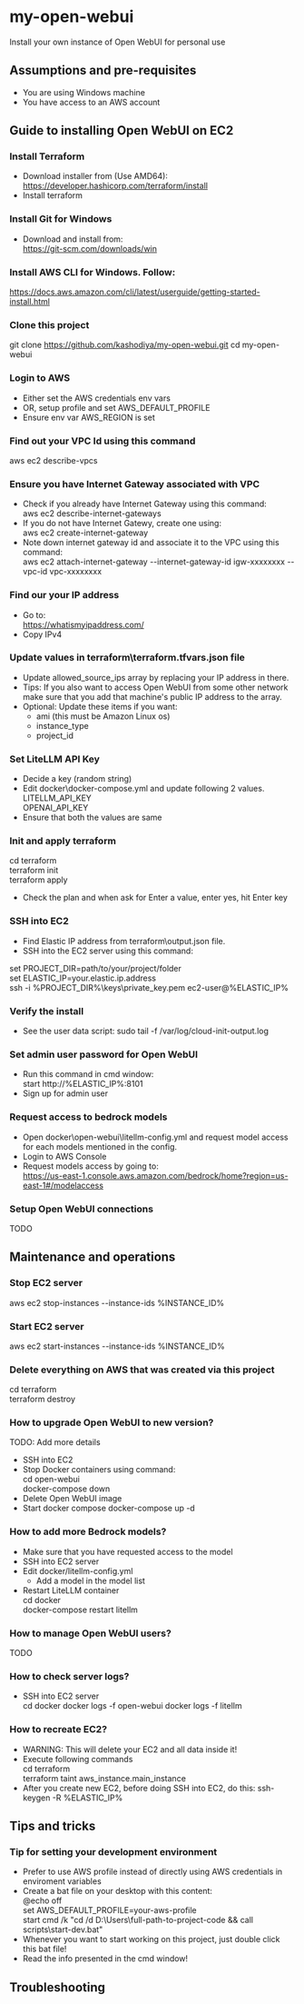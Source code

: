 # my-open-webui
Install your own instance of Open WebUI for personal use

## Assumptions and pre-requisites
- You are using Windows machine
- You have access to an AWS account

## Guide to installing Open WebUI on EC2
### Install Terraform
- Download installer from (Use AMD64):  
https://developer.hashicorp.com/terraform/install
- Install terraform

### Install Git for Windows
- Download and install from:  
https://git-scm.com/downloads/win

### Install AWS CLI for Windows. Follow:
https://docs.aws.amazon.com/cli/latest/userguide/getting-started-install.html

### Clone this project
git clone https://github.com/kashodiya/my-open-webui.git
cd my-open-webui

### Login to AWS
- Either set the AWS credentials env vars
- OR, setup profile and set AWS_DEFAULT_PROFILE
- Ensure env var AWS_REGION is set

### Find out your VPC Id using this command
aws ec2 describe-vpcs

### Ensure you have Internet Gateway associated with VPC
- Check if you already have Internet Gateway using this command:  
aws ec2 describe-internet-gateways
- If you do not have Internet Gatewy, create one using:  
aws ec2 create-internet-gateway  
- Note down internet gateway id and associate it to the VPC using this command:  
aws ec2 attach-internet-gateway --internet-gateway-id igw-xxxxxxxx --vpc-id vpc-xxxxxxxx

### Find our your IP address
- Go to:  
https://whatismyipaddress.com/
- Copy IPv4

### Update values in terraform\terraform.tfvars.json file
- Update allowed_source_ips array by replacing your IP address in there.
- Tips: If you also want to access Open WebUI from some other network make sure that you add that machine's public IP address to the array.
- Optional: Update these items if you want:
    - ami (this must be Amazon Linux os)
    - instance_type
    - project_id

### Set LiteLLM API Key
- Decide a key (random string)
- Edit docker\docker-compose.yml and update following 2 values.  
LITELLM_API_KEY  
OPENAI_API_KEY  
- Ensure that both the values are same

### Init and apply terraform
cd terraform  
terraform init  
terraform apply  
- Check the plan and when ask for Enter a value, enter yes, hit Enter key

### SSH into EC2
- Find Elastic IP address from terraform\output.json file.
- SSH into the EC2 server using this command:

set PROJECT_DIR=path/to/your/project/folder  
set ELASTIC_IP=your.elastic.ip.address  
ssh -i %PROJECT_DIR%\keys\private_key.pem ec2-user@%ELASTIC_IP%

### Verify the install
- See the user data script:
sudo tail -f /var/log/cloud-init-output.log

### Set admin user password for Open WebUI
- Run this command in cmd window:  
start http://%ELASTIC_IP%:8101
- Sign up for admin user

### Request access to bedrock models
- Open docker\open-webui\litellm-config.yml and request model access for each models mentioned in the config.
- Login to AWS Console
- Request models access by going to:  
https://us-east-1.console.aws.amazon.com/bedrock/home?region=us-east-1#/modelaccess


### Setup Open WebUI connections 
TODO

## Maintenance and operations

### Stop EC2 server
aws ec2 stop-instances --instance-ids %INSTANCE_ID%

### Start EC2 server
aws ec2 start-instances --instance-ids %INSTANCE_ID%

### Delete everything on AWS that was created via this project
cd terraform  
terraform destroy  

### How to upgrade Open WebUI to new version?
TODO: Add more details 
- SSH into EC2
- Stop Docker containers using command:  
cd open-webui  
docker-compose down
- Delete Open WebUI image
- Start docker compose
docker-compose up -d

### How to add more Bedrock models?
- Make sure that you have requested access to the model
- SSH into EC2 server
- Edit docker/litellm-config.yml
    - Add a model in the model list
- Restart LiteLLM container  
cd docker  
docker-compose restart litellm  

### How to manage Open WebUI users?
TODO

### How to check server logs?
- SSH into EC2 server  
cd docker
docker logs -f open-webui
docker logs -f litellm

### How to recreate EC2?
- WARNING: This will delete your EC2 and all data inside it!
- Execute following commands  
cd terraform  
terraform taint aws_instance.main_instance  
- After you create new EC2, before doing SSH into EC2, do this:
ssh-keygen -R %ELASTIC_IP%  


## Tips and tricks
### Tip for setting your development environment
- Prefer to use AWS profile instead of directly using AWS credentials in enviroment variables
- Create a bat file on your desktop with this content:  
@echo off  
set AWS_DEFAULT_PROFILE=your-aws-profile  
start cmd /k "cd /d D:\Users\full-path-to-project-code && call scripts\start-dev.bat"  
- Whenever you want to start working on this project, just double click this bat file!  
- Read the info presented in the cmd window!  

## Troubleshooting
